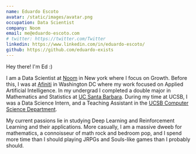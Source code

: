 ```yaml
---
name: Eduardo Escoto
avatar: /static/images/avatar.png
occupation: Data Scientist
company: Noom
email: me@eduardo-escoto.com
# twitter: https://twitter.com/Twitter
linkedin: https://www.linkedin.com/in/eduardo-escoto/
github: https://github.com/eduardo-exists
---
```


Hey there! I&apos;m Ed :)

I am a Data Scientist at [Noom](https://www.noom.com/)
in New york where I focus on Growth. Before this, I was at <a href="https://afiniti.com">Afiniti</a> in Washington DC
where my work focused on Applied Artificial Intelligence. In my
undergrad I completed a double major in Mathematics and Statistics at
<a href="https://www.ucsb.edu/">UC Santa Barbara</a>.
During my time at UCSB, I was a Data Science Intern, and a Teaching Assistant
in the <a href="https://cs.ucsb.edu/"> UCSB Computer Science Department</a>.

My current passions lie in studying Deep Learning and Reinforcement Learning and their applications.
More casually, I am a massive dweeb for mathematics, a connoisseur of
math rock and bedroom pop, and I spend more time than I should playing
JRPGs and Souls-like games than I probably should.
